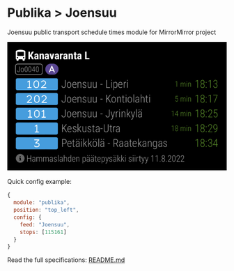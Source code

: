 # Publika > Joensuu

Joensuu public transport schedule times module for MirrorMirror project

![Module](xjxhgvrj.png)

Quick config example:

```js
{
  module: "publika",
  position: "top_left",
  config: {
    feed: "Joensuu",
    stops: [115161]
  }
}
```

Read the full specifications: [README.md](../../README.md#publika)

